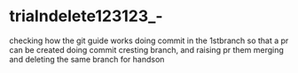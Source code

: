 # trialndelete123123_-
checking how the git guide works
doing commit in the 1stbranch so that a pr can be created
doing commit cresting branch, and raising pr them merging and deleting the same branch for handson
